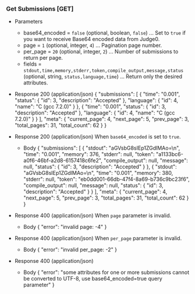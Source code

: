 ### Get Submissions [GET]
+ Parameters
    + base64_encoded = `false` (optional, boolean, `false`) ... Set to `true` if you want to receive Base64 encoded data from Judge0.
    + page = `1` (optional, integer, `4`) ... Pagination page number.
    + per_page = `20` (optional, integer, `2`) ... Number of submissions to return per page.
    + fields = `stdout,time,memory,stderr,token,compile_output,message,status` (optional, string, `status,language,time`) ... Return only the desired attributes.

+ Response 200 (application/json)
    {
        "submissions": [
            {
                "time": "0.001",
                "status": {
                    "id": 3,
                    "description": "Accepted"
                },
                "language": {
                    "id": 4,
                    "name": "C (gcc 7.2.0)"
                }
            },
            {
                "time": "0.001",
                "status": {
                    "id": 3,
                    "description": "Accepted"
                },
                "language": {
                    "id": 4,
                    "name": "C (gcc 7.2.0)"
                }
            }
        ],
        "meta": {
            "current_page": 4,
            "next_page": 5,
            "prev_page": 3,
            "total_pages": 31,
            "total_count": 62
        }
    }

+ Response 200 (application/json)
    When `base64_encoded` is set to `true`.
    + Body
        {
            "submissions": [
                {
                    "stdout": "aGVsbG8sIEp1ZGdlMAo=\n",
                    "time": "0.001",
                    "memory": 376,
                    "stderr": null,
                    "token": "a1133bc6-a0f6-46bf-a2d8-6157418c6fe2",
                    "compile_output": null,
                    "message": null,
                    "status": {
                        "id": 3,
                        "description": "Accepted"
                    }
                },
                {
                    "stdout": "aGVsbG8sIEp1ZGdlMAo=\n",
                    "time": "0.001",
                    "memory": 380,
                    "stderr": null,
                    "token": "eb0dd001-66db-47f4-8a69-b736c9bc23f6",
                    "compile_output": null,
                    "message": null,
                    "status": {
                        "id": 3,
                        "description": "Accepted"
                    }
                }
            ],
            "meta": {
                "current_page": 4,
                "next_page": 5,
                "prev_page": 3,
                "total_pages": 31,
                "total_count": 62
            }
        }

+ Response 400 (application/json)
    When `page` parameter is invalid.
    + Body
        {
            "error": "invalid page: -4"
        }

+ Response 400 (application/json)
    When `per_page` parameter is invalid.
    + Body
        {
            "error": "invalid per_page: -2"
        }

+ Response 400 (application/json)
    + Body
        {
            "error": "some attributes for one or more submissions cannot be converted to UTF-8, use base64_encoded=true query parameter"
        }

<!-- include(../_unauthenticated.md) -->
<!-- include(../_unauthorized.md) -->
